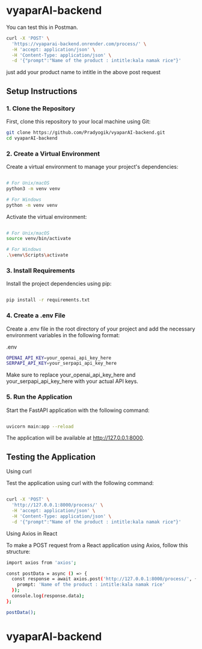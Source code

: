 # vyaparAI-backend

You can test this in Postman.
```bash 
curl -X 'POST' \
  'https://vyaparai-backend.onrender.com/process/' \
  -H 'accept: application/json' \
  -H 'Content-Type: application/json' \
  -d '{"prompt":"Name of the product : intitle:kala namak rice"}'
```
just add your product name to intitle in the above post request

## Setup Instructions

### 1. Clone the Repository

First, clone this repository to your local machine using Git:

```bash
git clone https://github.com/Pradyogik/vyaparAI-backend.git
cd vyaparAI-backend
```
### 2. Create a Virtual Environment

Create a virtual environment to manage your project's dependencies:

```bash

# For Unix/macOS
python3 -m venv venv

# For Windows
python -m venv venv
```
Activate the virtual environment:

```bash

# For Unix/macOS
source venv/bin/activate

# For Windows
.\venv\Scripts\activate
```
### 3. Install Requirements

Install the project dependencies using pip:

```bash

pip install -r requirements.txt
```
### 4. Create a .env File

Create a .env file in the root directory of your project and add the necessary environment variables in the following format:

.env
```bash
OPENAI_API_KEY=your_openai_api_key_here
SERPAPI_API_KEY=your_serpapi_api_key_here
```
Make sure to replace your_openai_api_key_here and your_serpapi_api_key_here with your actual API keys.
### 5. Run the Application

Start the FastAPI application with the following command:

```bash

uvicorn main:app --reload
```
The application will be available at http://127.0.0.1:8000.
## Testing the Application
Using curl

Test the application using curl with the following command:

```bash

curl -X 'POST' \
  'http://127.0.0.1:8000/process/' \
  -H 'accept: application/json' \
  -H 'Content-Type: application/json' \
  -d '{"prompt":"Name of the product : intitle:kala namak rice"}'
```
Using Axios in React

To make a POST request from a React application using Axios, follow this structure:

```bash
import axios from 'axios';

const postData = async () => {
  const response = await axios.post('http://127.0.0.1:8000/process/', {
    prompt: 'Name of the product : intitle:kala namak rice'
  });
  console.log(response.data);
};

postData();
```
# vyaparAI-backend
